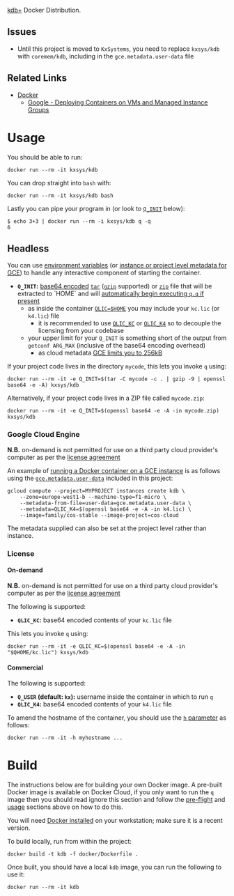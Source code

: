 [kdb+](https://kx.com) Docker Distribution.

## Issues

 * Until this project is moved to `KxSystems`, you need to replace `kxsys/kdb` with `coremem/kdb`, including in the `gce.metadata.user-data` file

## Related Links

 * [Docker](https://docker.com)
     * [Google - Deploying Containers on VMs and Managed Instance Groups](https://cloud.google.com/compute/docs/containers/deploying-containers)

# Usage

You should be able to run:

    docker run --rm -it kxsys/kdb

You can drop straight into `bash` with:

    docker run --rm -it kxsys/kdb bash

Lastly you can pipe your program in (or look to [`Q_INIT`](#headless) below):

    $ echo 3+3 | docker run --rm -i kxsys/kdb q -q
    6

## Headless

You can use [environment variables](https://docs.docker.com/engine/reference/run/#env-environment-variables) (or [instance or project level metadata for GCE](https://cloud.google.com/compute/docs/storing-retrieving-metadata)) to handle any interactive component of starting the container.

 * **`Q_INIT`:** [base64 encoded](https://en.wikipedia.org/wiki/Base64) [`tar`](https://en.wikipedia.org/wiki/Tar_(computing)) ([`gzip`](https://en.wikipedia.org/wiki/Gzip) supported) or [`zip`](https://en.wikipedia.org/wiki/Zip_(file_format)) file that will be extracted to `HOME` and will [automatically begin executing `q.q` if present](https://www.kdbfaq.com/how-can-i-have-kdb-automatically-load-q-code-at-startup-in-every-session/)
     * as inside the container [`QLIC=$HOME`](https://code.kx.com/q/tutorials/licensing/#keeping-the-license-key-file-elsewhere) you may include your `kc.lic` (or `k4.lic`) file
         * it is recommended to use [`QLIC_KC`](#on-demand-license) or [`QLIC_K4`](#commercial-license) so to decouple the licensing from your codebase
     * your upper limit for your `Q_INIT` is something short of the output from `getconf ARG_MAX` (inclusive of the base64 encoding overhead)
         * as cloud metadata [GCE limits you to 256kB](https://cloud.google.com/compute/docs/storing-retrieving-metadata#custom_metadata_size_limitations)

If your project code lives in the directory `mycode`, this lets you invoke `q` using:

    docker run --rm -it -e Q_INIT=$(tar -C mycode -c . | gzip -9 | openssl base64 -e -A) kxsys/kdb

Alternatively, if your project code lives in a ZIP file called `mycode.zip`:

    docker run --rm -it -e Q_INIT=$(openssl base64 -e -A -in mycode.zip) kxsys/kdb

### Google Cloud Engine

**N.B.** on-demand is not permitted for use on a third party cloud provider's computer as per the [license agreement](https://ondemand.kx.com/)

An example of [running a Docker container on a GCE instance](https://cloud.google.com/container-optimized-os/docs/how-to/run-container-instance#starting_a_docker_container_via_cloud-config) is as follows using the [`gce.metadata.user-data`](gce.metadata.user-data) included in this project:

    gcloud compute --project=MYPROJECT instances create kdb \
    	--zone=europe-west1-b --machine-type=f1-micro \
    	--metadata-from-file=user-data=gce.metadata.user-data \
    	--metadata=QLIC_K4=$(openssl base64 -e -A -in k4.lic) \
    	--image=family/cos-stable --image-project=cos-cloud

The metadata supplied can also be set at the project level rather than instance.

### License

#### On-demand

**N.B.** on-demand is not permitted for use on a third party cloud provider's computer as per the [license agreement](https://ondemand.kx.com/)

The following is supported:

 * **`QLIC_KC`:** base64 encoded contents of your `kc.lic` file

This lets you invoke `q` using:

    docker run --rm -it -e QLIC_KC=$(openssl base64 -e -A -in "$QHOME/kc.lic") kxsys/kdb

#### Commercial

The following is supported:

 * **`Q_USER` (default: `kx`):** username inside the container in which to run `q`
 * **`QLIC_K4`:** base64 encoded contents of your `k4.lic` file

To amend the hostname of the container, you should use the [`h` parameter](https://docs.docker.com/engine/reference/run/#uts-settings---uts) as follows:

    docker run --rm -it -h myhostname ...

# Build

The instructions below are for building your own Docker image. A pre-built Docker image is available on Docker Cloud, if you only want to run the `q` image then you should read ignore this section and follow the [pre-flight](#pre-flight) and [usage](#usage) sections above on how to do this.

You will need [Docker installed](https://www.docker.com/community-edition) on your workstation; make sure it is a recent version.

To build locally, run from within the project:

    docker build -t kdb -f docker/Dockerfile .

Once built, you should have a local `kdb` image, you can run the following to use it:

    docker run --rm -it kdb
